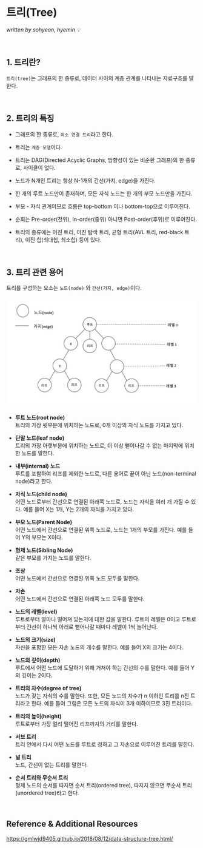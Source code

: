 # 트리(Tree)
*written by sohyeon, hyemin 💡*

<br>

## 1. 트리란?
`트리(tree)`는 그래프의 한 종류로, 데이터 사이의 계층 관계를 나타내는 자료구조를 말한다.  
  
  <br>
  
  ## 2. 트리의 특징
  * 그래프의 한 종류로, `최소 연결 트리`라고 한다.
  
  * 트리는 `계층 모델`이다.
  
  * 트리는 DAG(Directed Acyclic Graphs, 방향성이 있는 비순환 그래프)의 한 종류로, 사이클이 없다.  
  
  * 노드가 N개인 트리는 항상 N-1개의 간선(가지, edge)을 가진다.  
  
  * 한 개의 루트 노드만이 존재하며, 모든 자식 노드는 한 개의 부모 노드만을 가진다.  
  * 부모 - 자식 관계이므로 흐름은 top-bottom 이나 bottom-top으로 이루어진다.
  
  * 순회는 Pre-order(전위), In-order(중위) 아니면 Post-order(후위)로 이루어진다.  
  
  * 트리의 종류에는 이진 트리, 이진 탐색 트리, 균형 트리(AVL 트리, red-black 트리), 이진 힙(최대힙, 최소힙) 등이 있다.  
  
  <br>

## 3. 트리 관련 용어
트리를 구성하는 요소는 `노드(node)` 와 `간선(가지, edge)`이다.  
  
<img src="./resources/Tree/tree.png" width="600px">  
  
* **루트 노드(root node)**   
트리의 가장 윗부분에 위치하는 노드로, 0개 이상의 자식 노드를 가지고 있다.    
  
* **단말 노드(leaf node)**  
트리의 가장 아랫부분에 위치하는 노드로, 더 이상 뻗어나갈 수 없는 마지막에 위치한 노드를 말한다.  
  
* **내부(internal) 노드**  
루트를 포함하여 리프를 제외한 노드로, 다른 용어로 끝이 아닌 노드(non-terminal node)라고 한다.  
  
* **자식 노드(child node)**  
어떤 노드로부터 간선으로 연결된 아래쪽 노드로, 노드는 자식을 여러 개 가질 수 있다. 예를 들어 X는 1개, Y는 2개의 자식을 가지고 있다.  
  
* **부모 노드(Parent Node)**  
어떤 노드에서 간선으로 연결된 위쪽 노드로, 노드는 1개의 부모를 가진다. 예를 들어 Y의 부모는 X이다.  
  
* **형제 노드(Sibling Node)**  
같은 부모를 가지는 노드를 말한다.  
  
* **조상**  
어떤 노드에서 간선으로 연결된 위쪽 노드 모두를 말한다.  
  
* **자손**  
어떤 노드에서 간선으로 연결된 아래쪽 노드 모두를 말한다.  
  
* **노드의 레벨(level)**  
루트로부터 얼마나 떨어져 있는지에 대한 값을 말한다. 루트의 레벨은 0이고 루트로부터 간선이 하나씩 아래로 뻗어나갈 때마다 레벨이 1씩 늘어난다.  
   
* **노드의 크기(size)**  
자신을 포함한 모든 자손 노드의 개수를 말한다. 예를 들어 X의 크기는 4이다. 
  
* **노드의 깊이(depth)**  
루트에서 어떤 노드에 도달하기 위해 거쳐야 하는 간선의 수를 말한다. 예를 들어 Y의 깊이는 2이다.  
  
 * **트리의 차수(degree of tree)**  
 노드가 갖는 자식의 수를 말한다. 또한, 모든 노드의 차수가 n 이하인 트리를 n진 트리라고 한다. 예를 들어 그림은 모든 노드의 자식이 3개 이하이므로 3진 트리이다.  
   
* **트리의 높이(height)**  
루트로부터 가장 멀리 떨어진 리프까지의 거리를 말한다.  

* **서브 트리**  
트리 안에서 다시 어떤 노드를 루트로 정하고 그 자손으로 이루어진 트리를 말한다.    
    
* **널 트리**  
노드, 간선이 없는 트리를 말한다.  
  
* **순서 트리와 무순서 트리**  
형제 노드의 순서를 따지면 순서 트리(ordered tree), 따지지 않으면 무순서 트리(unordered tree)라고 한다.  

<br>


## Reference & Additional Resources
<https://gmlwjd9405.github.io/2018/08/12/data-structure-tree.html/>

